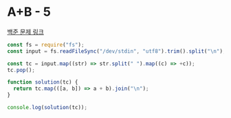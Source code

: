 # A+B - 5

[백준 문제 링크](https://www.acmicpc.net/problem/10952)

```javascript
const fs = require("fs");
const input = fs.readFileSync("/dev/stdin", "utf8").trim().split("\n");

const tc = input.map((str) => str.split(" ").map((c) => +c));
tc.pop();

function solution(tc) {
  return tc.map(([a, b]) => a + b).join("\n");
}

console.log(solution(tc));
```
